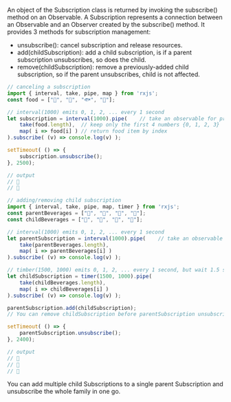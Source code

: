 An object of the Subscription class is returned by invoking the subscribe() method on an Observable. A Subscription represents a connection between an Observable and an Observer created by the subscribe() method. It provides 3 methods for subscription management:
- unsubscribe(): cancel subscription and release resources. 
- add(childSubscription): add a child subscription, is if a parent subscription unsubscribes, so does the child.
- remove(childSubscription): remove a previously-added child subscription, so if the parent unsubscribes, child is not affected. 

```typescript
// canceling a subscription   
import { interval, take, pipe, map } from 'rxjs';
const food = ["🍷", "🐙", "🐟", "🍰"];

// interval(1000) emits 0, 1, 2, ... every 1 second
let subscription = interval(1000).pipe(    // take an observable for processing
    take(food.length),  // keep only the first 4 numbers {0, 1, 2, 3}
    map( i => food[i] ) // return food item by index
).subscribe( (v) => console.log(v) );

setTimeout( () => {
    subscription.unsubscribe();    
}, 2500);

// output
// 🍷
// 🐙
```

```typescript
// adding/removing child subscription 
import { interval, take, pipe, map, timer } from 'rxjs';
const parentBeverages = ["🍷", "🍹", "🍺", "🍶"];
const childBeverages = ["🥛", "🧃", "🥥", "🍵"];

// interval(1000) emits 0, 1, 2, ... every 1 second
let parentSubscription = interval(1000).pipe(    // take an observable for processing
    take(parentBeverages.length),  
    map( i => parentBeverages[i] ) 
).subscribe( (v) => console.log(v) );

// timber(1500, 1000) emits 0, 1, 2, ... every 1 second, but wait 1.5 seconds before 0
let childSubscription = timer(1500, 1000).pipe(  
    take(childBeverages.length),  
    map( i => childBeverages[i] ) 
).subscribe( (v) => console.log(v) );

parentSubscription.add(childSubscription);
// You can remove childSubscription before parentSubscription unsubscribes

setTimeout( () => {
    parentSubscription.unsubscribe();    
}, 2400);

// output
// 🍷
// 🥛
// 🍹
```

You can add multiple child Subscriptions to a single parent Subscription and unsubscribe the whole family in one go.
